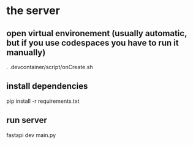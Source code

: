 # the server

## open virtual environement (usually automatic, but if you use codespaces you have to run it manually)
. .devcontainer/script/onCreate.sh

## install dependencies
pip install -r requirements.txt

## run server
fastapi dev main.py